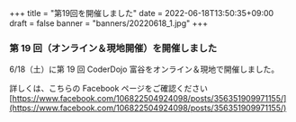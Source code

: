 +++
title = "第19回を開催しました"
date = 2022-06-18T13:50:35+09:00
draft = false
banner = "banners/20220618_1.jpg"
+++

### 第 19 回（オンライン＆現地開催）を開催しました

6/18（土）に第 19 回 CoderDojo 富谷をオンライン＆現地で開催しました。

詳しくは、こちらの Facebook ページをご確認ください[https://www.facebook.com/106822504924098/posts/356351909971155/](https://www.facebook.com/106822504924098/posts/356351909971155/)
